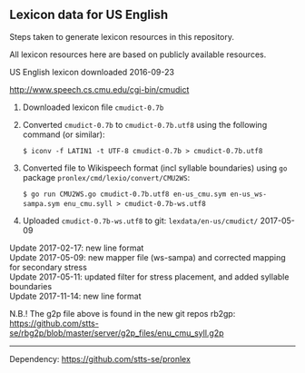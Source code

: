 ## Lexicon data for US English

Steps taken to generate lexicon resources in this repository.

All lexicon resources here are based on publicly available resources.

US English lexicon downloaded 2016-09-23

http://www.speech.cs.cmu.edu/cgi-bin/cmudict

 1. Downloaded lexicon file `cmudict-0.7b`
 2. Converted `cmudict-0.7b` to `cmudict-0.7b.utf8` using the following command (or similar):
    
    `$ iconv -f LATIN1 -t UTF-8 cmudict-0.7b > cmudict-0.7b.utf8`

 3. Converted file to Wikispeech format (incl syllable boundaries) using `go` package `pronlex/cmd/lexio/convert/CMU2WS`:

    `$ go run CMU2WS.go cmudict-0.7b.utf8 en-us_cmu.sym en-us_ws-sampa.sym enu_cmu.syll > cmudict-0.7b-ws.utf8`
    
 4. Uploaded `cmudict-0.7b-ws.utf8` to git: `lexdata/en-us/cmudict/` 2017-05-09

Update 2017-02-17: new line format  
Update 2017-05-09: new mapper file (ws-sampa) and corrected mapping for secondary stress  
Update 2017-05-11: updated filter for stress placement, and added syllable boundaries  
Update 2017-11-14: new line format   

N.B.! The g2p file above is found in the new git repos rb2gp: https://github.com/stts-se/rbg2p/blob/master/server/g2p_files/enu_cmu_syll.g2p


---

Dependency: https://github.com/stts-se/pronlex
